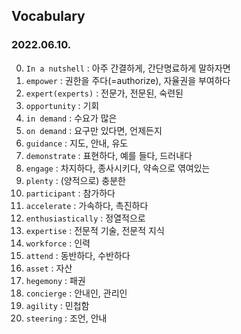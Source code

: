 ## Vocabulary 
### 2022.06.10.
0. `In a nutshell` : 아주 간결하게, 간단명료하게 말하자면  
1. `empower` : 권한을 주다(=authorize), 자율권을 부여하다  
2. `expert(experts)` : 전문가, 전문된, 숙련된  
3. `opportunity` : 기회  
4. `in demand` : 수요가 많은  
5. `on demand` : 요구만 있다면, 언제든지  
6. `guidance` : 지도, 안내, 유도  
7. `demonstrate` : 표현하다, 예를 들다, 드러내다  
8. `engage` : 차지하다, 종사시키다, 약속으로 엮여있는  
9. `plenty` : (양적으로) 충분한  
10. `participant` : 참가하다  
11. `accelerate` : 가속하다, 촉진하다  
12. `enthusiastically` : 정열적으로  
13. `expertise` : 전문적 기술, 전문적 지식  
14. `workforce` : 인력  
15. `attend` : 동반하다, 수반하다  
16. `asset` : 자산  
17. `hegemony` : 패권  
18. `concierge` : 안내인, 관리인  
19. `agility` : 민첩함  
20. `steering` : 조언, 안내  
